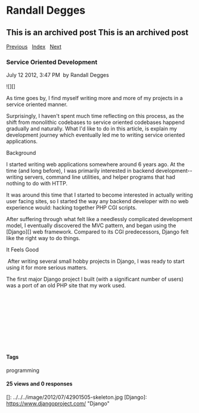 # Randall Degges

## This is an archived post This is an archived post

[Previous][]   [Index][]   [Next][]

### Service Oriented Development

July 12 2012, 3:47 PM  by Randall Degges

![][]

As time goes by, I find myself writing more and more of my projects in a service
oriented manner.

Surprisingly, I haven't spent much time reflecting on this process, as the shift
from monolithic codebases to service oriented codebases happend gradually and
naturally. What I'd like to do in this article, is explain my development
journey which eventually led me to writing service oriented applications.

Background

I started writing web applications somewhere around 6 years ago. At the time
(and long before), I was primarily interested in backend development--writing
servers, command line utilities, and helper programs that had nothing to do with
HTTP.

It was around this time that I started to become interested in actually writing
user facing sites, so I started the way any backend developer with no web
experience would: hacking together PHP CGI scripts.

After suffering through what felt like a needlessly complicated development
model, I eventually discovered the MVC pattern, and began using the [Django][]
web framework. Compared to its CGI predecessors, Django felt like the right way
to do things.

It Feels Good

 After writing several small hobby projects in Django, I was ready to start
using it for more serious matters.

The first major Django project I built (with a significant number of users) was
a port of an old PHP site that my work used.

 

 

 

 

 

#### Tags

programming

#### 25 views and 0 responses

  [Previous]: ../../../posts/2012/08/two-months-in.html
  [Index]: ../../../index-2.html
  [Next]: ../../../posts/2012/07/a-developers-conundrum.html
  []: ../../../image/2012/07/42901505-skeleton.jpg
  [Django]: https://www.djangoproject.com/ "Django"
